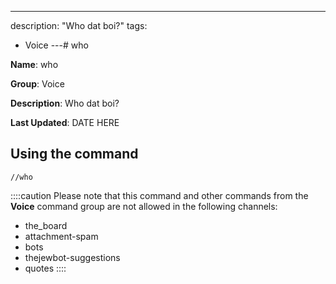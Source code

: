 ---
description: "Who dat boi?"
tags:
  - Voice
---# who

**Name**: who

**Group**: Voice

**Description**: Who dat boi?

**Last Updated**: DATE HERE

## Using the command

    //who

::::caution Please note that this command and other commands from the **Voice** command group are not allowed in the following channels:
- the_board
- attachment-spam
- bots
- thejewbot-suggestions
- quotes
::::